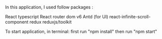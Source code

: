 In this application, I used follow packages :

React typescript
React router dom v6
Antd (for UI)
react-infinite-scroll-component 
redux
reduxjs/toolkit



To start application, in terminal:
first run "npm install"
then run "npm start"
